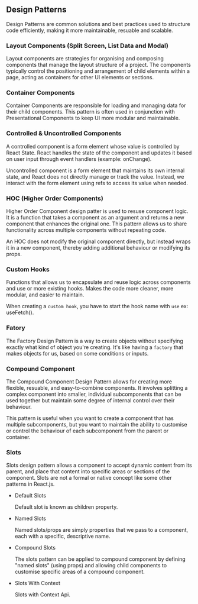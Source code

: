 ## Design Patterns

Design Patterns are common solutions and best practices used to structure code efficiently, making it more maintainable, resuable and scalable.

### Layout Components (Split Screen, List Data and Modal)

Layout components are strategies for organising and composing components that manage the layout structure of a project. The components typically control the positioning and arrangement of child elements within a page, acting as containers for other UI elements or sections.

### Container Components

Container Components are responsible for loading and managing data for their child components. This pattern is often used in conjunction with Presentational Components to keep UI more modular and maintainable.

### Controlled & Uncontrolled Components

A controlled component is a form element whose value is controlled by React State. React handles the state of the component and updates it based on user input through event handlers (example: onChange).

Uncontrolled component is a form element that maintains its own internal state, and React does not directly manage or track the value. Instead, we interact with the form element using refs to access its value when needed.

### HOC (Higher Order Components)

Higher Order Component design patter is used to resuse component logic. It is a function that takes a component as an argument and returns a new component that enhances the original one. This pattern allows us to share functionality across multiple components without repeating code.

An HOC does not modify the original component directly, but instead wraps it in a new component, thereby adding additional behaviour or modifying its props.

### Custom Hooks

Functions that allows us to encapsulate and reuse logic across components and use or more existing hooks. Makes the code more cleaner, more modular, and easier to maintain.

When creating a `custom hook`, you have to start the hook name with `use` ex: useFetch().

### Fatory

The Factory Design Pattern is a way to create objects without specifying exactly what kind of object you're creating. It's like having a `factory` that makes objects for us, based on some conditions or inputs.

### Compound Component

The Compound Component Design Pattern allows for creating more flexible, resuable, and easy-to-combine components. It involves splitting a complex component into smaller, individual subcomponents that can be used together but maintain some degree of internal control over their behaviour.

This pattern is useful when you want to create a component that has multiple subcomponents, but you want to maintain the ability to customise or control the behaviour of each subcomponent from the parent or container.

### Slots

Slots design pattern allows a component to accept dynamic content from its parent, and place that content into specific areas or sections of the component. Slots are not a formal or native concept like some other patterns in React.js.

- Default Slots

  Default slot is known as children property.

- Named Slots

  Named slots/props are simply properties that we pass to a component, each with a specific, descriptive name.

- Compound Slots

  The slots pattern can be applied to compound component by defining "named slots" (using props) and allowing child components to customise specific areas of a compound component.

- Slots With Context

  Slots with Context Api.
